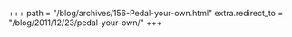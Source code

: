 +++
path = "/blog/archives/156-Pedal-your-own.html"
extra.redirect_to = "/blog/2011/12/23/pedal-your-own/"
+++
